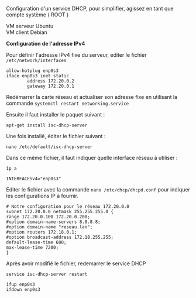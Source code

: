 Configuration d'un service DHCP, pour simplifier, agissez en tant que compte système ( ROOT )

VM serveur Ubuntu       
VM client Debian 

**Configuration de l'adresse IPv4**

Pour définir l'adresse IPv4 fixe du serveur, editer le fichier ``/etc/network/interfaces``                          
```#The primary network interface
allow-hotplug enp0s3
iface enp0s3 inet static
        address 172.20.0.2
        gateway 172.20.0.1
```
Redémarrer la carte réseau et actualiser son adresse fixe en utilisant la commande 
```systemctl restart networking.service```

Ensuite il faut installer le paquet suivant :

```
apt-get install isc-dhcp-server
```

Une fois installé, éditer le fichier suivant :

```
nano /etc/default/isc-dhcp-server
```
Dans ce même fichier, il faut indiquer quelle interface réseau à utiliser :

```ìp a```

```
INTERFACESv4="enp0s3"
```
Editer le fichier avec la commande ```nano /etc/dhcp/dhcpd.conf``` pour indiquer les configurations IP à fournir.

```
# Notre configuration pour le réseau 172.20.0.0
subnet 172.20.0.0 netmask 255.255.255.0 {
range 172.20.0.100 172.20.0.200;
#option domain-name-servers 8.8.8.8;
#option domain-name "reseau.lan";
#option routers 172.18.0.1;
#option broadcast-address 172.18.255.255;
default-lease-time 600;
max-lease-time 7200;
}
```

Après avoir modifié le fichier, redemarrer le service DHCP 

```
service isc-dhcp-server restart
```

```
ifup enp0s3
ifdown enp0s3
```


